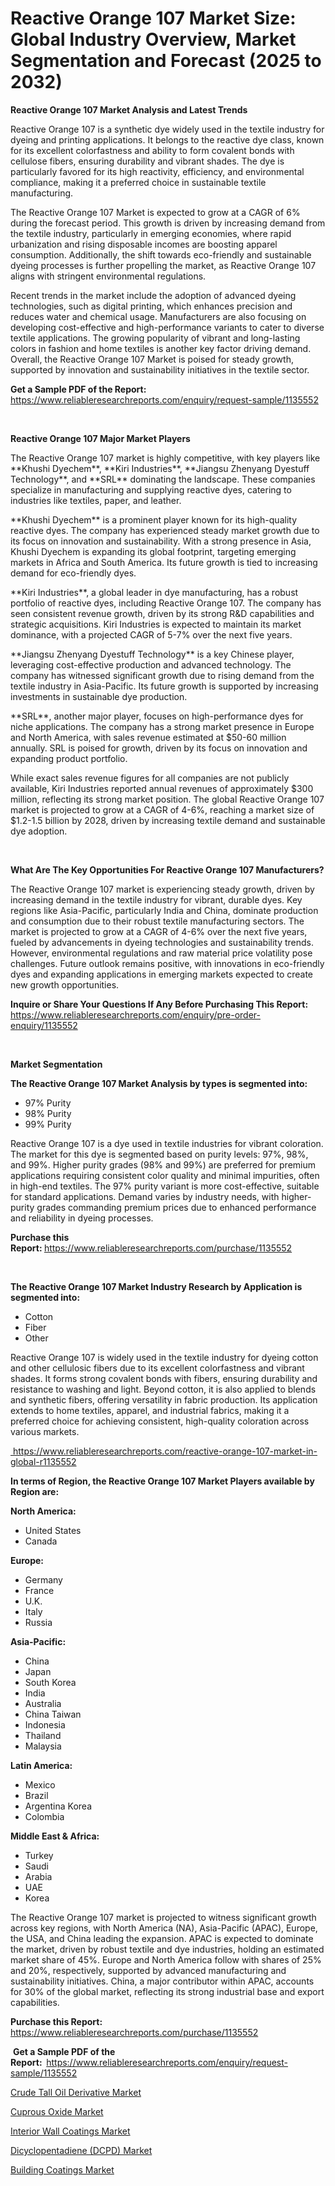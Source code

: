 <p><h1>Reactive Orange 107 Market Size: Global Industry Overview, Market Segmentation and Forecast (2025 to 2032)</h1></p><p><strong>Reactive Orange 107 Market Analysis and Latest Trends</strong></p>
<p><p>Reactive Orange 107 is a synthetic dye widely used in the textile industry for dyeing and printing applications. It belongs to the reactive dye class, known for its excellent colorfastness and ability to form covalent bonds with cellulose fibers, ensuring durability and vibrant shades. The dye is particularly favored for its high reactivity, efficiency, and environmental compliance, making it a preferred choice in sustainable textile manufacturing.</p><p>The Reactive Orange 107 Market is expected to grow at a CAGR of 6% during the forecast period. This growth is driven by increasing demand from the textile industry, particularly in emerging economies, where rapid urbanization and rising disposable incomes are boosting apparel consumption. Additionally, the shift towards eco-friendly and sustainable dyeing processes is further propelling the market, as Reactive Orange 107 aligns with stringent environmental regulations.</p><p>Recent trends in the market include the adoption of advanced dyeing technologies, such as digital printing, which enhances precision and reduces water and chemical usage. Manufacturers are also focusing on developing cost-effective and high-performance variants to cater to diverse textile applications. The growing popularity of vibrant and long-lasting colors in fashion and home textiles is another key factor driving demand. Overall, the Reactive Orange 107 Market is poised for steady growth, supported by innovation and sustainability initiatives in the textile sector.</p></p>
<p><strong>Get a Sample PDF of the Report:&nbsp;</strong> <a href="https://www.reliableresearchreports.com/enquiry/request-sample/1135552?utm_campaign=83&utm_medium=2&utm_source=Github&utm_content=ia&utm_term=26012025&utm_id=reactive-orange-107">https://www.reliableresearchreports.com/enquiry/request-sample/1135552</a></p>
<p>&nbsp;</p>
<p><strong>Reactive Orange 107 Major Market Players</strong></p>
<p><p>The Reactive Orange 107 market is highly competitive, with key players like **Khushi Dyechem**, **Kiri Industries**, **Jiangsu Zhenyang Dyestuff Technology**, and **SRL** dominating the landscape. These companies specialize in manufacturing and supplying reactive dyes, catering to industries like textiles, paper, and leather.</p><p>**Khushi Dyechem** is a prominent player known for its high-quality reactive dyes. The company has experienced steady market growth due to its focus on innovation and sustainability. With a strong presence in Asia, Khushi Dyechem is expanding its global footprint, targeting emerging markets in Africa and South America. Its future growth is tied to increasing demand for eco-friendly dyes.</p><p>**Kiri Industries**, a global leader in dye manufacturing, has a robust portfolio of reactive dyes, including Reactive Orange 107. The company has seen consistent revenue growth, driven by its strong R&D capabilities and strategic acquisitions. Kiri Industries is expected to maintain its market dominance, with a projected CAGR of 5-7% over the next five years.</p><p>**Jiangsu Zhenyang Dyestuff Technology** is a key Chinese player, leveraging cost-effective production and advanced technology. The company has witnessed significant growth due to rising demand from the textile industry in Asia-Pacific. Its future growth is supported by increasing investments in sustainable dye production.</p><p>**SRL**, another major player, focuses on high-performance dyes for niche applications. The company has a strong market presence in Europe and North America, with sales revenue estimated at $50-60 million annually. SRL is poised for growth, driven by its focus on innovation and expanding product portfolio.</p><p>While exact sales revenue figures for all companies are not publicly available, Kiri Industries reported annual revenues of approximately $300 million, reflecting its strong market position. The global Reactive Orange 107 market is projected to grow at a CAGR of 4-6%, reaching a market size of $1.2-1.5 billion by 2028, driven by increasing textile demand and sustainable dye adoption.</p></p>
<p>&nbsp;</p>
<p><strong>What Are The Key Opportunities For Reactive Orange 107 Manufacturers?</strong></p>
<p><p>The Reactive Orange 107 market is experiencing steady growth, driven by increasing demand in the textile industry for vibrant, durable dyes. Key regions like Asia-Pacific, particularly India and China, dominate production and consumption due to their robust textile manufacturing sectors. The market is projected to grow at a CAGR of 4-6% over the next five years, fueled by advancements in dyeing technologies and sustainability trends. However, environmental regulations and raw material price volatility pose challenges. Future outlook remains positive, with innovations in eco-friendly dyes and expanding applications in emerging markets expected to create new growth opportunities.</p></p>
<p><strong>Inquire or Share Your Questions If Any Before Purchasing This Report:</strong> <a href="https://www.reliableresearchreports.com/enquiry/pre-order-enquiry/1135552?utm_campaign=83&utm_medium=2&utm_source=Github&utm_content=ia&utm_term=26012025&utm_id=reactive-orange-107">https://www.reliableresearchreports.com/enquiry/pre-order-enquiry/1135552</a></p>
<p>&nbsp;</p>
<p><strong>Market Segmentation</strong></p>
<p><strong>The Reactive Orange 107 Market Analysis by types is segmented into:</strong></p>
<p><ul><li>97% Purity</li><li>98% Purity</li><li>99% Purity</li></ul></p>
<p><p>Reactive Orange 107 is a dye used in textile industries for vibrant coloration. The market for this dye is segmented based on purity levels: 97%, 98%, and 99%. Higher purity grades (98% and 99%) are preferred for premium applications requiring consistent color quality and minimal impurities, often in high-end textiles. The 97% purity variant is more cost-effective, suitable for standard applications. Demand varies by industry needs, with higher-purity grades commanding premium prices due to enhanced performance and reliability in dyeing processes.</p></p>
<p><strong>Purchase this Report:&nbsp;</strong><a href="https://www.reliableresearchreports.com/purchase/1135552?utm_campaign=83&utm_medium=2&utm_source=Github&utm_content=ia&utm_term=26012025&utm_id=reactive-orange-107">https://www.reliableresearchreports.com/purchase/1135552</a></p>
<p>&nbsp;</p>
<p><strong>The Reactive Orange 107 Market Industry Research by Application is segmented into:</strong></p>
<p><ul><li>Cotton</li><li>Fiber</li><li>Other</li></ul></p>
<p><p>Reactive Orange 107 is widely used in the textile industry for dyeing cotton and other cellulosic fibers due to its excellent colorfastness and vibrant shades. It forms strong covalent bonds with fibers, ensuring durability and resistance to washing and light. Beyond cotton, it is also applied to blends and synthetic fibers, offering versatility in fabric production. Its application extends to home textiles, apparel, and industrial fabrics, making it a preferred choice for achieving consistent, high-quality coloration across various markets.</p></p>
<p><a href="https://www.reliableresearchreports.com/reactive-orange-107-market-in-global-r1135552?utm_campaign=83&utm_medium=2&utm_source=Github&utm_content=ia&utm_term=26012025&utm_id=reactive-orange-107">&nbsp;https://www.reliableresearchreports.com/reactive-orange-107-market-in-global-r1135552</a></p>
<p><strong>In terms of Region, the Reactive Orange 107 Market Players available by Region are:</strong></p>
<p>
    <p> <strong> North America: </strong>
        <ul>
            <li>United States</li>
            <li>Canada</li>
        </ul>
        </p> 
    <p> <strong> Europe: </strong>
        <ul>
            <li>Germany</li>
            <li>France</li>
            <li>U.K.</li>
            <li>Italy</li>
            <li>Russia</li>
        </ul>
        </p> 
    <p> <strong> Asia-Pacific: </strong>
        <ul>
            <li>China</li>
            <li>Japan</li>
            <li>South Korea</li>
            <li>India</li>
            <li>Australia</li>
            <li>China Taiwan</li>
            <li>Indonesia</li>
            <li>Thailand</li>
            <li>Malaysia</li>
        </ul>
        </p> 
    <p> <strong> Latin America: </strong>
        <ul>
            <li>Mexico</li>
            <li>Brazil</li>
            <li>Argentina Korea</li>
            <li>Colombia</li>
        </ul>
        </p> 
    <p> <strong> Middle East & Africa: </strong>
        <ul>
            <li>Turkey</li>
            <li>Saudi</li>
            <li>Arabia</li>
            <li>UAE</li>
            <li>Korea</li>
        </ul>
    </p>
    </p>
<p><p>The Reactive Orange 107 market is projected to witness significant growth across key regions, with North America (NA), Asia-Pacific (APAC), Europe, the USA, and China leading the expansion. APAC is expected to dominate the market, driven by robust textile and dye industries, holding an estimated market share of 45%. Europe and North America follow with shares of 25% and 20%, respectively, supported by advanced manufacturing and sustainability initiatives. China, a major contributor within APAC, accounts for 30% of the global market, reflecting its strong industrial base and export capabilities.</p></p>
<p><strong>Purchase this Report: </strong><a href="https://www.reliableresearchreports.com/purchase/1135552?utm_campaign=83&utm_medium=2&utm_source=Github&utm_content=ia&utm_term=26012025&utm_id=reactive-orange-107">https://www.reliableresearchreports.com/purchase/1135552</a></p>
<p>&nbsp;<strong>Get a Sample PDF of the Report:&nbsp;&nbsp;</strong><a href="https://www.reliableresearchreports.com/enquiry/request-sample/1135552?utm_campaign=83&utm_medium=2&utm_source=Github&utm_content=ia&utm_term=26012025&utm_id=reactive-orange-107">https://www.reliableresearchreports.com/enquiry/request-sample/1135552</a></p>
<p><strong></strong></p>
<p><p><a href="https://github.com/balapopepi/Market-Research-Report-List-1/blob/main/crude-tall-oil-derivative-market.md?utm_campaign=83&utm_medium=2&utm_source=Github&utm_content=ia&utm_term=26012025&utm_id=reactive-orange-107">Crude Tall Oil Derivative Market</a></p><p><a href="https://github.com/tashipmhuiri/Market-Research-Report-List-1/blob/main/cuprous-oxide-market.md?utm_campaign=83&utm_medium=2&utm_source=Github&utm_content=ia&utm_term=26012025&utm_id=reactive-orange-107">Cuprous Oxide Market</a></p><p><a href="https://github.com/haaszgettre6/Market-Research-Report-List-1/blob/main/interior-wall-coatings-market.md?utm_campaign=83&utm_medium=2&utm_source=Github&utm_content=ia&utm_term=26012025&utm_id=reactive-orange-107">Interior Wall Coatings Market</a></p><p><a href="https://github.com/akrachveslov/Market-Research-Report-List-1/blob/main/dicyclopentadiene-dcpd-market.md?utm_campaign=83&utm_medium=2&utm_source=Github&utm_content=ia&utm_term=26012025&utm_id=reactive-orange-107">Dicyclopentadiene (DCPD) Market</a></p><p><a href="https://github.com/zanoligarav/Market-Research-Report-List-1/blob/main/building-coatings-market.md?utm_campaign=83&utm_medium=2&utm_source=Github&utm_content=ia&utm_term=26012025&utm_id=reactive-orange-107">Building Coatings Market</a></p></p>